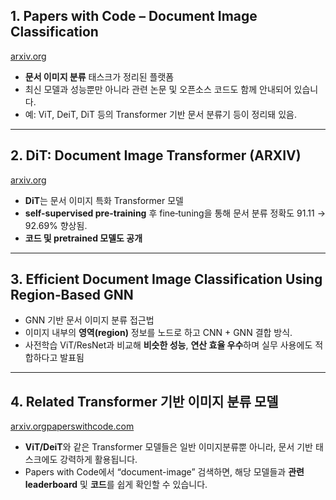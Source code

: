## 1. Papers with Code – Document Image Classification

[arxiv.org](https://arxiv.org/abs/2203.02378?utm_source=chatgpt.com)

- **문서 이미지 분류** 태스크가 정리된 플랫폼
- 최신 모델과 성능뿐만 아니라 관련 논문 및 오픈소스 코드도 함께 안내되어 있습니다.
- 예: ViT, DeiT, DiT 등의 Transformer 기반 문서 분류기 등이 정리돼 있음.

---

## 2. DiT: Document Image Transformer (ARXIV)

[arxiv.org](https://arxiv.org/abs/2203.02378?utm_source=chatgpt.com)

- **DiT**는 문서 이미지 특화 Transformer 모델
- **self-supervised pre-training** 후 fine‑tuning을 통해 문서 분류 정확도 91.11 → 92.69% 향상됨.
- **코드 및 pretrained 모델도 공개**

---

## 3. Efficient Document Image Classification Using Region‑Based GNN

- GNN 기반 문서 이미지 분류 접근법
- 이미지 내부의 **영역(region)** 정보를 노드로 하고 CNN + GNN 결합 방식.
- 사전학습 ViT/ResNet과 비교해 **비슷한 성능**, **연산 효율 우수**하며 실무 사용에도 적합하다고 발표됨

---

## 4. Related Transformer 기반 이미지 분류 모델

[arxiv.org](https://arxiv.org/abs/2203.02378?utm_source=chatgpt.com)[paperswithcode.com](https://paperswithcode.com/task/document-image-classification?utm_source=chatgpt.com)

- **ViT/DeiT**와 같은 Transformer 모델들은 일반 이미지분류뿐 아니라, 문서 기반 태스크에도 강력하게 활용됩니다.
- Papers with Code에서 “document-image” 검색하면, 해당 모델들과 **관련 leaderboard** 및 **코드**를 쉽게 확인할 수 있습니다.